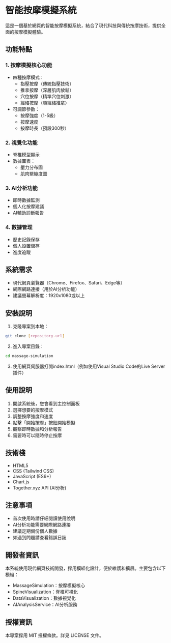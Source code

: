 # 智能按摩模擬系統

這是一個基於網頁的智能按摩模擬系統，結合了現代科技與傳統按摩技術，提供全面的按摩模擬體驗。

## 功能特點

### 1. 按摩模擬核心功能
- 四種按摩模式：
  - 指壓按摩（傳統指壓技術）
  - 推拿按摩（深層肌肉放鬆）
  - 穴位按摩（精準穴位刺激）
  - 經絡按摩（順經絡推拿）
- 可調節參數：
  - 按摩強度（1-5級）
  - 按摩速度
  - 按摩時長（預設300秒）

### 2. 視覺化功能
- 脊椎模型顯示
- 數據圖表：
  - 壓力分布圖
  - 肌肉緊繃度圖

### 3. AI分析功能
- 即時數據監測
- 個人化按摩建議
- AI輔助診斷報告

### 4. 數據管理
- 歷史記錄保存
- 個人設置儲存
- 進度追蹤

## 系統需求

- 現代網頁瀏覽器（Chrome、Firefox、Safari、Edge等）
- 網際網路連接（用於AI分析功能）
- 建議螢幕解析度：1920x1080或以上

## 安裝說明

1. 克隆專案到本地：
```bash
git clone [repository-url]
```

2. 進入專案目錄：
```bash
cd massage-simulation
```

3. 使用網頁伺服器打開index.html（例如使用Visual Studio Code的Live Server插件）

## 使用說明

1. 開啟系統後，您會看到主控制面板
2. 選擇想要的按摩模式
3. 調整按摩強度和速度
4. 點擊「開始按摩」按鈕開始模擬
5. 觀察即時數據和分析報告
6. 需要時可以隨時停止按摩

## 技術棧

- HTML5
- CSS (Tailwind CSS)
- JavaScript (ES6+)
- Chart.js
- Together.xyz API (AI分析)

## 注意事項

- 首次使用時請仔細閱讀使用說明
- AI分析功能需要網際網路連接
- 建議定期備份個人數據
- 如遇到問題請查看錯誤日誌

## 開發者資訊

本系統使用現代網頁技術開發，採用模組化設計，便於維護和擴展。主要包含以下模組：

- MassageSimulation：按摩模擬核心
- SpineVisualization：脊椎可視化
- DataVisualization：數據視覺化
- AIAnalysisService：AI分析服務

## 授權資訊

本專案採用 MIT 授權條款。詳見 LICENSE 文件。 
